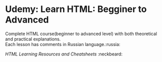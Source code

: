 # Udemy: Learn HTML: Begginer to Advanced #  

Complete HTML course(beginner to advanced level) with both theoretical and practical explanations.  
Each lesson has comments in Russian language.:russia:
 
 
_HTML Learning Resources and Cheatsheets_ :neckbeard:
